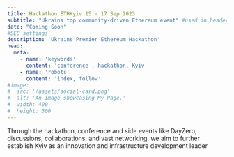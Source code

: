 ```yaml
---
title: Hackathon ETHKyiv 15 - 17 Sep 2023
subtitle: "Ukrains top community-driven Ethereum event" #used in header subtitle
date: "Coming Soon"
#SEO settings
description: 'Ukrains Premier Ethereum Hackathon'
head:
  meta:
    - name: 'keywords'
      content: 'conference , hackathon, Kyiv'
    - name: 'robots'
      content: 'index, follow'
#image:
#  src: '/assets/social-card.png'
#  alt: 'An image showcasing My Page.'
#  width: 400
#  height: 300
---
```

Through the hackathon, conference and side events like DayZero, discussions, collaborations, and vast networking, we aim to further establish Kyiv as an innovation and infrastructure development leader
